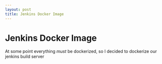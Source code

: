 ```yaml
---
layout: post
title: Jenkins Docker Image
---
```

# Jenkins Docker Image
At some point everything *must* be dockerized, so I decided to dockerize our jenkins build server
